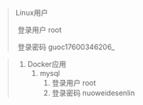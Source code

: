 > Linux用户
>
> ​	登录用户 root
>
> ​	登录密码 guoc17600346206_

> 1. Docker应用
>    1. mysql
>       1. 登录用户 root
>       2. 登录密码 nuoweidesenlin